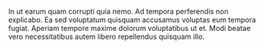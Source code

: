 In ut earum quam corrupti quia nemo. Ad tempora perferendis non explicabo. Ea sed voluptatum quisquam accusamus voluptas eum tempora fugiat. Aperiam tempore maxime dolorum voluptatibus ut et. Modi beatae vero necessitatibus autem libero repellendus quisquam illo.